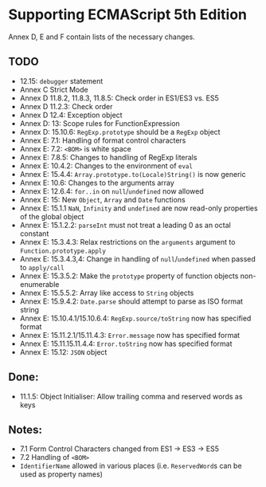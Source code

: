# Supporting ECMAScript 5th Edition

Annex D, E and F contain lists of the necessary changes.

## TODO
- 12.15: `debugger` statement
- Annex C Strict Mode
- Annex D 11.8.2, 11.8.3, 11.8.5: Check order in ES1/ES3 vs. ES5
- Annex D 11.2.3: Check order
- Annex D 12.4: Exception object
- Annex D: 13: Scope rules for FunctionExpression
- Annex D: 15.10.6: `RegExp.prototype` should be a `RegExp` object
- Annex E: 7.1: Handling of format control characters
- Annex E: 7.2: `<BOM>` is white space
- Annex E: 7.8.5: Changes to handling of RegExp literals
- Annex E: 10.4.2: Changes to the environment of `eval`
- Annex E: 15.4.4: `Array.prototype.to(Locale)String()` is now generic
- Annex E: 10.6: Changes to the arguments array
- Annex E: 12.6.4: `for..in` on `null`/`undefined` now allowed
- Annex E: 15: New `Object`, `Array` and `Date` functions
- Annex E: 15.1.1 `NaN`, `Infinity` and `undefined` are now read-only properties of the global object
- Annex E: 15.1.2.2: `parseInt` must not treat a leading 0 as an octal constant
- Annex E: 15.3.4.3: Relax restrictions on the `arguments` argument to `Function.prototype.apply`
- Annex E: 15.3.4.3,4: Change in handling of `null`/`undefined` when passed to `apply/call`
- Annex E: 15.3.5.2: Make the `prototype` property of function objects non-enumerable
- Annex E: 15.5.5.2: Array like access to `String` objects
- Annex E: 15.9.4.2: `Date.parse` should attempt to parse as ISO format string
- Annex E: 15.10.4.1/15.10.6.4: `RegExp.source/toString` now has specified format
- Annex E: 15.11.2.1/15.11.4.3: `Error.message` now has specified format
- Annex E: 15.11.15.11.4.4: `Error.toString` now has specified format
- Annex E: 15.12: `JSON` object

## Done:
- 11.1.5: Object Initialiser: Allow trailing comma and reserved words as keys

## Notes:
- 7.1 Form Control Characters changed from ES1 -> ES3 -> ES5
- 7.2 Handling of `<BOM>`
- `IdentifierName` allowed in various places (i.e. `ReservedWord`s can be used as property names)
